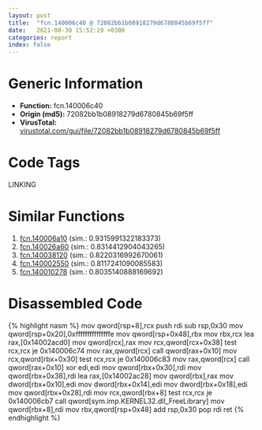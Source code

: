 ```yaml
---
layout: post
title:  "fcn.140006c40 @ 72082bb1b08918279d6780845b69f5ff"
date:   2021-08-30 15:52:19 +0300
categories: report
index: false
---
```


# Generic Information
- **Function:** fcn.140006c40
- **Origin (md5):** 72082bb1b08918279d6780845b69f5ff
- **VirusTotal:** [virustotal.com/gui/file/72082bb1b08918279d6780845b69f5ff][virustotal_ref]

# Code Tags
<span class="tag" id="LINKING">LINKING</span>


# Similar Functions

1. [fcn.140006a10][similar_1_ref] (sim.: 0.9315991322183373)
2. [fcn.140026a60][similar_2_ref] (sim.: 0.8314412904043265)
3. [fcn.140038120][similar_3_ref] (sim.: 0.8220316992670061)
4. [fcn.140002550][similar_4_ref] (sim.: 0.8117241090085583)
5. [fcn.140010278][similar_5_ref] (sim.: 0.8035140888169692)


# Disassembled Code

{% highlight nasm %}
mov qword[rsp+8],rcx
push rdi
sub rsp,0x30
mov qword[rsp+0x20],0xfffffffffffffffe
mov qword[rsp+0x48],rbx
mov rbx,rcx
lea rax,[0x14002acd0]
mov qword[rcx],rax
mov rcx,qword[rcx+0x38]
test rcx,rcx
je 0x140006c74
mov rax,qword[rcx]
call qword[rax+0x10]
mov rcx,qword[rbx+0x30]
test rcx,rcx
je 0x140006c83
mov rax,qword[rcx]
call qword[rax+0x10]
xor edi,edi
mov qword[rbx+0x30],rdi
mov qword[rbx+0x38],rdi
lea rax,[0x14002ac28]
mov qword[rbx],rax
mov dword[rbx+0x10],edi
mov dword[rbx+0x14],edi
mov dword[rbx+0x18],edi
mov qword[rbx+0x28],rdi
mov rcx,qword[rbx+8]
test rcx,rcx
je 0x140006cb7
call qword[sym.imp.KERNEL32.dll_FreeLibrary]
mov qword[rbx+8],rdi
mov rbx,qword[rsp+0x48]
add rsp,0x30
pop rdi
ret 
{% endhighlight %}


[similar_1_ref]: /report/fcn.140006a10@72082bb1b08918279d6780845b69f5ff
[similar_2_ref]: /report/fcn.140026a60@a5e8b4820319974b4ce1027132e98e27
[similar_3_ref]: /report/fcn.140038120@3bee9e0608c478ffce0d10559aae732b
[similar_4_ref]: /report/fcn.140002550@3bee9e0608c478ffce0d10559aae732b
[similar_5_ref]: /report/fcn.140010278@c4af5ec7826361dc5a22db79be296638
[virustotal_ref]: https://www.virustotal.com/gui/file/72082bb1b08918279d6780845b69f5ff